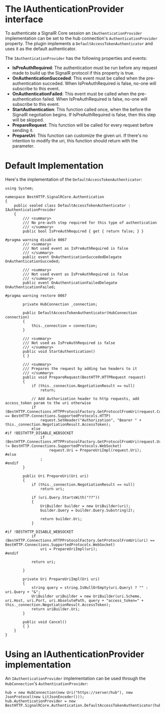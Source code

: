 # The IAuthenticationProvider interface

To authenticate a SignalR Core session an `IAuthenticationProvider` implementation can be set to the hub connection's `AuthenticationProvider` property. The plugin implements a `DefaultAccessTokenAuthenticator` and uses it as the default authenticator.

The `IAuthenticationProvider` has the following properties and events:

- **IsPreAuthRequired**: The authentication must be run before any request made to build up the SignalR protocol if this property is true.
- **OnAuthenticationSucceded**: This event must be called when the pre-authentication succeded. When IsPreAuthRequired is false, no-one will subscribe to this event.
- **OnAuthenticationFailed**: This event must be called when the pre-authentication failed. When IsPreAuthRequired is false, no-one will subscribe to this event.
- **StartAuthentication**: This function called once, when the before the SignalR negotiation begins. If IsPreAuthRequired is false, then this step will be skipped.
- **PrepareRequest**: This function will be called for every request before sending it.
- **PrepareUri**: This function can customize the given uri. If there's no intention to modify the uri, this function should return with the parameter.

# Default Implementation

Here's the implementation of the `DefaultAccessTokenAuthenticator`:

```language-csharp
using System;

namespace BestHTTP.SignalRCore.Authentication
{
    public sealed class DefaultAccessTokenAuthenticator : IAuthenticationProvider
    {
        /// <summary>
        /// No pre-auth step required for this type of authentication
        /// </summary>
        public bool IsPreAuthRequired { get { return false; } }

#pragma warning disable 0067
        /// <summary>
        /// Not used event as IsPreAuthRequired is false
        /// </summary>
        public event OnAuthenticationSuccededDelegate OnAuthenticationSucceded;

        /// <summary>
        /// Not used event as IsPreAuthRequired is false
        /// </summary>
        public event OnAuthenticationFailedDelegate OnAuthenticationFailed;

#pragma warning restore 0067

        private HubConnection _connection;

        public DefaultAccessTokenAuthenticator(HubConnection connection)
        {
            this._connection = connection;
        }

        /// <summary>
        /// Not used as IsPreAuthRequired is false
        /// </summary>
        public void StartAuthentication()
        { }

        /// <summary>
        /// Prepares the request by adding two headers to it
        /// </summary>
        public void PrepareRequest(BestHTTP.HTTPRequest request)
        {
            if (this._connection.NegotiationResult == null)
                return;

            // Add Authorization header to http requests, add access_token param to the uri otherwise
            if (BestHTTP.Connections.HTTPProtocolFactory.GetProtocolFromUri(request.CurrentUri) == BestHTTP.Connections.SupportedProtocols.HTTP)
                request.SetHeader("Authorization", "Bearer " + this._connection.NegotiationResult.AccessToken);
            else
#if !BESTHTTP_DISABLE_WEBSOCKET
                if (BestHTTP.Connections.HTTPProtocolFactory.GetProtocolFromUri(request.Uri) != BestHTTP.Connections.SupportedProtocols.WebSocket)
                    request.Uri = PrepareUriImpl(request.Uri);
#else
                ;
#endif
        }

        public Uri PrepareUri(Uri uri)
        {
            if (this._connection.NegotiationResult == null)
                return uri;

            if (uri.Query.StartsWith("??"))
            {
                UriBuilder builder = new UriBuilder(uri);
                builder.Query = builder.Query.Substring(2);

                return builder.Uri;
            }

#if !BESTHTTP_DISABLE_WEBSOCKET
            if (BestHTTP.Connections.HTTPProtocolFactory.GetProtocolFromUri(uri) == BestHTTP.Connections.SupportedProtocols.WebSocket)
                uri = PrepareUriImpl(uri);
#endif

            return uri;

        }

        private Uri PrepareUriImpl(Uri uri)
        {
            string query = string.IsNullOrEmpty(uri.Query) ? "" : uri.Query + "&";
            UriBuilder uriBuilder = new UriBuilder(uri.Scheme, uri.Host, uri.Port, uri.AbsolutePath, query + "access_token=" + this._connection.NegotiationResult.AccessToken);
            return uriBuilder.Uri;
        }

        public void Cancel()
        { }
    }
}
```

# Using an IAuthenticationProvider implementation

An `IAuthenticationProvider` implementation can be used through the `HubConnection`'s `AuthenticationProvider`:
```language-csharp
hub = new HubConnection(new Uri("https://server/hub"), new JsonProtocol(new LitJsonEncoder()));
hub.AuthenticationProvider = new BestHTTP.SignalRCore.Authentication.DefaultAccessTokenAuthenticator(hub);
```